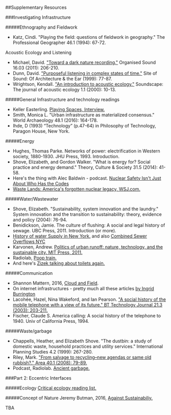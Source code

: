 ##Supplementary Resources

###Investigating Infrastructure

#####Ethnography and Fieldwork
* Katz, Cindi. "Playing the field: questions of fieldwork in geography." The Professional Geographer 46.1 (1994): 67-72.

Acoustic Ecology and Listening 
* Michael, David. ["Toward a dark nature recording."](http://ciufo.org/classes/ae_sp13/reading/dark_nature.pdf) Organised Sound 16.03 (2011): 206-210.
* Dunn, David. ["Purposeful listening in complex states of time."](http://static1.1.sqspcdn.com/static/f/288545/5477319/1264209903233/Plicsot.pdf?token=9ocrXLFdqAJQggbA4f1GE8mH0%2B8%3D) Site of Sound: Of Architecture & the Ear (1999): 77-87. 
* Wrightson, Kendall. ["An introduction to acoustic ecology."](http://www.econtact.ca/5_3/wrightson_acousticecology.html) Soundscape: The journal of acoustic ecology 1.1 (2000): 10-13.

#####General Infrastructure and technology readings

* Keller Easterling. [Playing Spaces, Interview.](https://www.guernicamag.com/interviews/playing-spaces/)
* Smith, Monica L. "Urban infrastructure as materialized consensus." World Archaeology 48.1 (2016): 164-178.
* Ihde, D (1993) “Technology” (p.47-64) in Philosophy of Technology, Paragon House, New York.

#####Energy

* Hughes, Thomas Parke. Networks of power: electrification in Western society, 1880-1930. JHU Press, 1993. Introduction.
* Shove, Elizabeth, and Gordon Walker. "What is energy for? Social practice and energy demand." Theory, Culture & Society 31.5 (2014): 41-58.
* Here's the thing with Alec Baldwin - podcast. [Nuclear Safety Isn't Just About Who Has the Codes](http://www.wnyc.org/story/htt-gregory-jaczko)
* [Waste Lands: America's forgotten nuclear legacy, WSJ.com.](http://projects.wsj.com/waste-lands/)

#####Water/Wastewater

* Shove, Elizabeth. "Sustainability, system innovation and the laundry." System innovation and the transition to sustainability: theory, evidence and policy (2004): 76-94.
* Benidickson, Jamie. The culture of flushing: A social and legal history of sewage. UBC Press, 2011. Introduction (or more). 
* [History of water Supply in New York.](http://www.nyc.gov/html/dep/html/drinking_water/history.shtml) and also [Combined Sewer Overflows NYC](http://www.riverkeeper.org/campaigns/stop-polluters/sewage-contamination/cso/)
* Karvonen, Andrew. [Politics of urban runoff: nature, technology, and the sustainable city. MIT Press, 2011.](https://books.google.com/books?hl=en&lr=&id=8tPxCwAAQBAJ&oi=fnd&pg=PP1&dq=Politics+of+Urban+Runoff:+Nature,+Technology,+and+the+Sustainable+City&ots=YZ6lWnZxKr&sig=pdVTtMsrrxk7fXY7ecq3SBp878I#v=onepage&q=Politics%20of%20Urban%20Runoff%3A%20Nature%2C%20Technology%2C%20and%20the%20Sustainable%20City&f=false)
* Radiolab, [Poop train.](http://www.radiolab.org/story/poop-train/)
* And here's [Zizek talking about toilets again.](https://www.youtube.com/watch?v=rzXPyCY7jbs)

#####Communication

* Shannon Mattern, 2016, [Cloud and Field](https://placesjournal.org/article/cloud-and-field/).
* On internet infrastructures - pretty much all these articles [by Ingrid Burrington](http://www.theatlantic.com/author/ingrid-burrington/)
* Lacohée, Hazel, Nina Wakeford, and Ian Pearson. ["A social history of the mobile telephone with a view of its future." BT Technology Journal 21.3 (2003): 203-211.](http://dm.ncl.ac.uk/courseblog/files/2010/03/a-social-history-of-the-mobile-telephone-with-a-view-of-its-future.pdf)
* Fischer, Claude S. America calling: A social history of the telephone to 1940. Univ of California Press, 1994.

#####Waste/garbage

* Chappells, Heather, and Elizabeth Shove. "The dustbin: a study of domestic waste, household practices and utility services." International Planning Studies 4.2 (1999): 267-280.
* Riley, Mark. ["From salvage to recycling–new agendas or same old rubbish?." Area 40.1 (2008): 79-89.](http://s3.amazonaws.com/academia.edu.documents/30893371/from_salvage_to_recycling_-_new_agenda_or_same_old_rubbish.pdf?AWSAccessKeyId=AKIAJ56TQJRTWSMTNPEA&Expires=1472451601&Signature=d2Sts7RTwQSs7usNMaXDbqcBVvc%3D&response-content-disposition=inline%3B%20filename%3DFrom_salvage_to_recycling_new_agendas_or.pdf)
* Podcast, Radiolab. [Ancient garbage.](http://www.radiolab.org/story/91517-the-greatest-hits-of-ancient-garbage/)

###Part 2: Eccentric Interfaces

#####Ecology
[Critical ecology reading list.](https://placesjournal.org/reading-list/critical-ecologies/) 

#####Concept of Nature
Jeremy Butman, 2016, [Against Sustainabiliy.](http://www.nytimes.com/2016/08/08/opinion/against-sustainability.html?_r=0)

TBA
